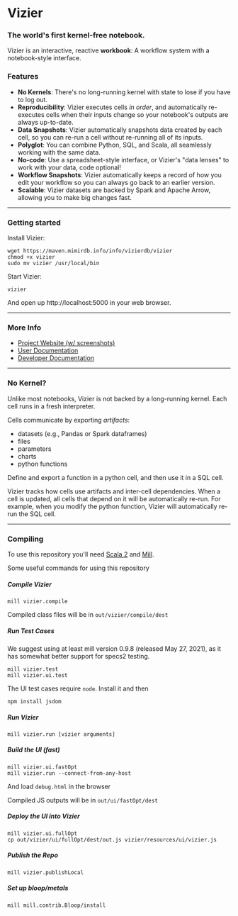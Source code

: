# Vizier
### The world's first kernel-free notebook.

Vizier is an interactive, reactive **workbook**: A workflow system with a notebook-style interface.  

### Features

* **No Kernels**: There's no long-running kernel with state to lose if you have to log out.
* **Reproducibility**: Vizier executes cells *in order*, and automatically re-executes cells when their inputs change so your notebook's outputs are always up-to-date.
* **Data Snapshots**: Vizier automatically snapshots data created by each cell, so you can re-run a cell without re-running all of its inputs.
* **Polyglot**: You can combine Python, SQL, and Scala, all seamlessly working with the same data.
* **No-code**: Use a spreadsheet-style interface, or Vizier's "data lenses" to work with your data, code optional!
* **Workflow Snapshots**: Vizier automatically keeps a record of how you edit your workflow so you can always go back to an earlier version.
* **Scalable**: Vizier datasets are backed by Spark and Apache Arrow, allowing you to make big changes fast.

---

### Getting started

Install Vizier:
```
wget https://maven.mimirdb.info/info/vizierdb/vizier
chmod +x vizier
sudo mv vizier /usr/local/bin
```

Start Vizier:
```
vizier
```

And open up http://localhost:5000 in your web browser.

---

### More Info

* [Project Website (w/ screenshots)](https://vizierdb.info)
* [User Documentation](https://github.com/VizierDB/vizier-scala/wiki)
* [Developer Documentation](https://github.com/VizierDB/vizier-scala/blob/master/docs/DEVELOPER.md)

---

### No Kernel?

Unlike most notebooks, Vizier is not backed by a long-running kernel.  Each cell runs in a fresh interpreter.  

Cells communicate by exporting _artifacts_:
* datasets (e.g., Pandas or Spark dataframes)
* files
* parameters
* charts
* python functions

Define and export a function in a python cell, and then use it in a SQL cell.  

Vizier tracks how cells use artifacts and inter-cell dependencies.  When a cell is updated, all cells that depend on it will be automatically re-run.  For example, when you modify the python function, Vizier will automatically re-run the SQL cell.

---

### Compiling

To use this repository you'll need [Scala 2](https://www.scala-lang.org/download/scala2.html) and [Mill](https://com-lihaoyi.github.io/mill/mill/Intro_to_Mill.html#_installation).  

Some useful commands for using this repository

##### Compile Vizier
```
mill vizier.compile
```
Compiled class files will be in `out/vizier/compile/dest`

##### Run Test Cases

We suggest using at least mill version 0.9.8 (released May 27, 2021), as it has somewhat better support for specs2 testing.

```
mill vizier.test
mill vizier.ui.test
```

The UI test cases require `node`.  Install it and then 
```
npm install jsdom
```

##### Run Vizier
```
mill vizier.run [vizier arguments]
```

##### Build the UI (fast)
```
mill vizier.ui.fastOpt
mill vizier.run --connect-from-any-host
```
And load `debug.html` in the browser

Compiled JS outputs will be in `out/ui/fastOpt/dest`

##### Deploy the UI into Vizier
```
mill vizier.ui.fullOpt
cp out/vizier/ui/fullOpt/dest/out.js vizier/resources/ui/vizier.js
```

##### Publish the Repo
```
mill vizier.publishLocal
```

##### Set up bloop/metals
```
mill mill.contrib.Bloop/install
```
